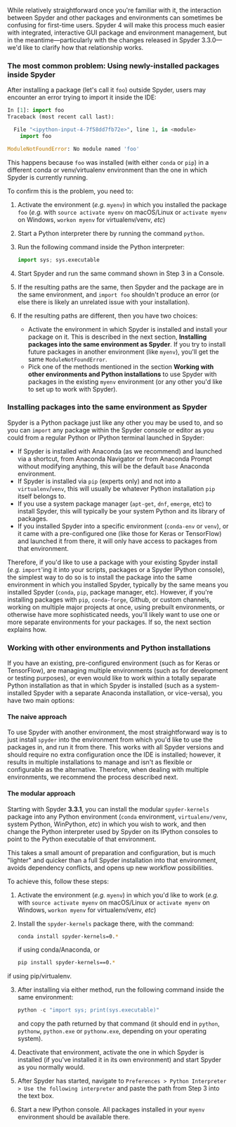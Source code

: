 While relatively straightforward once you're familiar with it, the interaction between Spyder and other packages and environments can sometimes be confusing for first-time users.
Spyder 4 will make this process much easier with integrated, interactive GUI package and environment management, but in the meantime—particularly with the changes released in Spyder 3.3.0—we'd like to clarify how that relationship works.


### The most common problem: Using newly-installed packages inside Spyder 

After installing a package (let's call it `foo`) outside Spyder, users may encounter an error trying to import it inside the IDE:

```python
In [1]: import foo
Traceback (most recent call last):

  File "<ipython-input-4-7f58dd7fb72e>", line 1, in <module>
    import foo

ModuleNotFoundError: No module named 'foo'
```

This happens because `foo` was installed (with either `conda` or `pip`) in a different conda or venv/virtualenv environment than the one in which Spyder is currently running.

To confirm this is the problem, you need to:

1. Activate the environment (*e.g.* `myenv`) in which you installed the package `foo` (*e.g.* with `source activate myenv` on macOS/Linux or `activate myenv` on Windows, `workon myenv` for virtualenv/venv, *etc*)

2. Start a Python interpreter there by running the command `python`.

3. Run the following command inside the Python interpreter:

   ```python
   import sys; sys.executable
   ```

4. Start Spyder and run the same command shown in Step 3 in a Console.

5. If the resulting paths are the same, then Spyder and the package are in the same environment, and `import foo` shouldn't produce an error (or else there is likely an unrelated issue with your installation).

6. If the resulting paths are different, then you have two choices:

   * Activate the environment in which Spyder is installed and install your package on it. This is described in the next section, **Installing packages into the same environment as Spyder**. If you try to install future packages in another environment (like `myenv`), you'll get the same `ModuleNotFoundError`.
   * Pick one of the methods mentioned in the section **Working with other environments and Python installations** to use Spyder with packages in the existing `myenv` environment (or any other you'd like to set up to work with Spyder).


### Installing packages into the same environment as Spyder

Spyder is a Python package just like any other you may be used to, and so you can `import` any package  within the Spyder console or editor as you could from a regular Python or IPython terminal launched in Spyder:

* If Spyder is installed with Anaconda (as we recommend) and launched via a shortcut, from Anaconda Navigator or from Anaconda Prompt without modifying anything, this will be the default `base` Anaconda environment.
* If Spyder is installed via `pip` (experts only) and not into a `virtualenv`/`venv`, this will usually be whatever Python installation `pip` itself belongs to.
* If you use a system package manager (`apt-get`, `dnf`, `emerge`, etc) to install Spyder, this will typically be your system Python and its library of packages.
* If you installed Spyder into a specific environment (`conda-env` or `venv`), or it came with a pre-configured one (like those for Keras or TensorFlow) and launched it from there, it will only have access to packages from that environment.

Therefore, if you'd like to use a package with your existing Spyder install (*e.g.* `import`'ing it into your scripts, packages or a Spyder IPython console), the simplest way to do so is to install the package into the same environment in which you installed Spyder, typically by the same means you installed Spyder (`conda`, `pip`, package manager, etc). However, if you're installing packages with `pip`, `conda-forge`, Github, or custom channels, working on multiple major projects at once, using prebuilt environments, or otherwise have more sophisticated needs, you'll likely want to use one or more separate environments for your packages. If so, the next section explains how.


### Working with other environments and Python installations

If you have an existing, pre-configured environment (such as for Keras or TensorFlow), are managing multiple environments (such as for development or testing purposes), or even would like to work within a totally separate Python installation as that in which Spyder is installed (such as a system-installed Spyder with a separate Anaconda installation, or vice-versa), you have two main options:

#### The naive approach

To use Spyder with another environment, the most straightforward way is to just install `spyder` into the environment from which you'd like to use the packages in, and run it from there. This works with all Spyder versions and should require no extra configuration once the IDE is installed; however, it results in multiple installations to manage and isn't as flexible or configurable as the alternative. Therefore, when dealing with multiple environments, we recommend the process described next.

#### The modular approach

Starting with Spyder **3.3.1**, you can install the modular `spyder-kernels` package into any Python environment (`conda` environment, `virtualenv/venv`, system Python, WinPython, *etc*) in which you wish to work, and then change the Python interpreter used by Spyder on its IPython consoles to point to the Python executable of that environment.

This takes a small amount of preparation and configuration, but is much "lighter" and quicker than a full Spyder installation into that environment, avoids dependency conflicts, and opens up new workflow possibilities.

To achieve this, follow these steps:

1. Activate the environment (*e.g.* `myenv`) in which you'd like to work (*e.g.* with `source activate myenv` on macOS/Linux or `activate myenv` on Windows, `workon myenv` for virtualenv/venv, *etc*)

2. Install the `spyder-kernels` package there, with the command:

   ```bash
   conda install spyder-kernels=0.*
   ```

   if using conda/Anaconda, or

   ```bash
   pip install spyder-kernels==0.*
   ```

if using pip/virtualenv.

3. After installing via either method, run the following command inside the same environment:

   ```python
   python -c "import sys; print(sys.executable)"
   ```

   and copy the path returned by that command (it should end in `python`, `pythonw`, `python.exe` or `pythonw.exe`, depending on your operating system).

4. Deactivate that environment, activate the one in which Spyder is installed (if you've installed it in its own environment) and start Spyder as you normally would.

5. After Spyder has started, navigate to `Preferences > Python Interpreter > Use the following interpreter` and paste the path from Step 3 into the text box.

6. Start a new IPython console. All packages installed in your `myenv` environment should be available there.